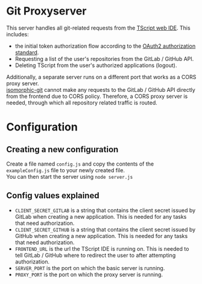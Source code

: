 # Git Proxyserver
This server handles all git-related requests from the <a href="https://github.com/TGlas/tscript">TScript web IDE</a>.
This includes:
- the initial token authorization flow according to the <a href="https://docs.github.com/en/apps/oauth-apps/building-oauth-apps/authorizing-oauth-apps">OAuth2 authorization standard</a>.
- Requesting a list of the user's repositories from the GitLab / GitHub API.
- Deleting TScript from the user's authorized applications (logout).

Additionally, a separate server runs on a different port that works as a CORS proxy server.<br>
<a href="https://isomorphic-git.org/en/">isomorphic-git</a> cannot make any requests to the GitLab / GitHub API directly from the frontend due to CORS policy. Therefore, a CORS proxy server is needed, through which all repository related traffic is routed.

# Configuration
## Creating a new configuration
Create a file named `config.js` and copy the contents of the `exampleConfig.js` file to your newly created file.<br>
You can then start the server using `node server.js`
## Config values explained
- `CLIENT_SECRET_GITLAB` is a string that contains the client secret issued by GitLab when creating a new application. This is needed for any tasks that need authorization.
- `CLIENT_SECRET_GITHUB` is a string that contains the client secret issued by GitHub when creating a new application. This is needed for any tasks that need authorization.
- `FRONTEND_URL` is the url the TScript IDE is running on. This is needed to tell GitLab / GitHub where to redirect the user to after attempting authorization.
- `SERVER_PORT` is the port on which the basic server is running.
- `PROXY_PORT` is the port on which the proxy server is running.